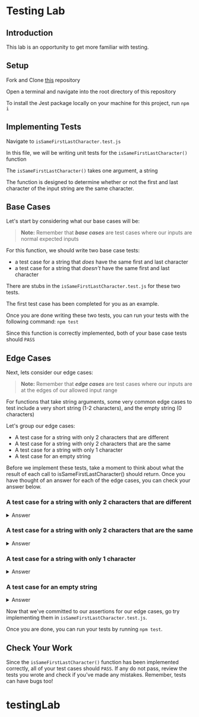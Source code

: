 # Testing Lab

## Introduction

This lab is an opportunity to get more familiar with testing.

## Setup

Fork and Clone [this](https://git.generalassemb.ly/SEI-Standard-Curriculum/SEIR-Course-Materials/tree/main/Unit_1/10-testing/10.1.1-testing-lab) repository

Open a terminal and navigate into the root directory of this repository

To install the Jest package locally on your machine for this project, run `npm i`

## Implementing Tests

Navigate to `isSameFirstLastCharacter.test.js`

In this file, we will be writing unit tests for the `isSameFirstLastCharacter()` function

The `isSameFirstLastCharacter()` takes one argument, a string

The function is designed to determine whether or not the first and last character of the input string are the same character.

## Base Cases

Let's start by considering what our base cases will be:

> **Note:** Remember that **_base cases_** are test cases where our inputs are normal expected inputs

For this function, we should write two base case tests:

- a test case for a string that _does_ have the same first and last character
- a test case for a string that _doesn't_ have the same first and last character

There are stubs in the `isSameFirstLastCharacter.test.js` for these two tests.

The first test case has been completed for you as an example.

Once you are done writing these two tests, you can run your tests with the following command: `npm test`

Since this function is correctly implemented, both of your base case tests should `PASS`

## Edge Cases

Next, lets consider our edge cases:

> **Note:** Remember that **_edge cases_** are test cases where our inputs are at the edges of our allowed input range

For functions that take string arguments, some very common edge cases to test include a very short string (1-2 characters), and the empty string (0 characters)

Let's group our edge cases:

- A test case for a string with only 2 characters that are different
- A test case for a string with only 2 characters that are the same
- A test case for a string with only 1 character
- A test case for an empty string

Before we implement these tests, take a moment to think about what the result of each call to isSameFirstLastCharacter() should return. Once you have thought of an answer for each of the edge cases, you can check your answer below.

### A test case for a string with only 2 characters that are different
<details >
    <summary>Answer</summary>

The function should return false, as the first and last characters are different
</details>

### A test case for a string with only 2 characters that are the same
<details>
    <summary>Answer</summary>

The function should return true, as the first and last characters are the same
</details>

### A test case for a string with only 1 character
<details>
    <summary>Answer</summary>

This one is tricky, but since the first and last character are actually the 
same character in the string (the character at index 0), the function should return true
</details>

### A test case for an empty string
<details>
  <summary>Answer</summary>
This one is even trickier!  Since the empty string technically has neither a first character nor a last character, there is no one true answer to this problem.  For now, let's just say this one should return true.

</details>

Now that we've committed to our assertions for our edge cases, go try implementing them in `isSameFirstLastCharacter.test.js`.

Once you are done, you can run your tests by running `npm test`.

## Check Your Work
Since the `isSameFirstLastCharacter()` function has been implemented correctly, all of your test cases should `PASS`. If any do not pass, review the tests you wrote and check if you've made any mistakes. Remember, tests can have bugs too!
# testingLab
